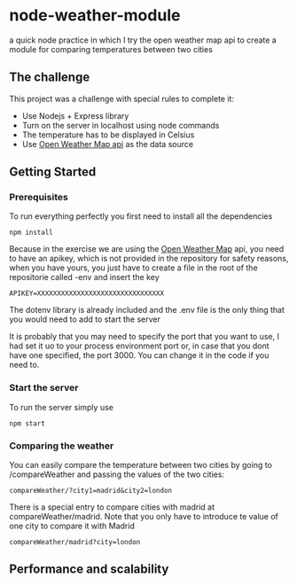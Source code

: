 # node-weather-module

a quick node practice in which I try the open weather map api to create a module for comparing temperatures between two cities

## The challenge

This project was a challenge with special rules to complete it:

- Use Nodejs + Express library
- Turn on the server in localhost using node commands
- The temperature has to be displayed in Celsius
- Use [Open Weather Map api](https://openweathermap.org/appid#get) as the data source

## Getting Started

### Prerequisites

To run everything perfectly you first need to install all the dependencies

```
npm install
```

Because in the exercise we are using the [Open Weather Map]() api, you need to have an apikey, which is not provided in the repository for safety reasons, when you have yours, you just have to create a file in the root of the repositorie called -env and insert the key

```
APIKEY=XXXXXXXXXXXXXXXXXXXXXXXXXXXXXXXX
```

The dotenv library is already included and the .env file is the only thing that you would need to add to start the server

It is probably that you may need to specify the port that you want to use, I had set it uo to your process environment port or, in case that you dont have one specified, the port 3000. You can change it in the code if you need to.

### Start the server

To run the server simply use

```
npm start
```
### Comparing the weather

You can easily compare the temperature between two cities by going to /compareWeather and passing the values of the two cities:

```
compareWeather/?city1=madrid&city2=london
```
There is a special entry to compare cities with madrid at compareWeather/madrid. Note that you only have to introduce te value of one city to compare it with Madrid

```
compareWeather/madrid?city=london
```

## Performance and scalability

